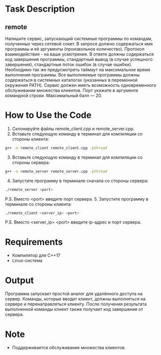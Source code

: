 # Task Description
## remote
Напишите сервис, запускающий системные программы по командам, полученных через сетевой сокет. В запросе должно содержаться имя программы и её аргументы (произвольное количество). Протокол взаимодействия - на ваше усмотрение. В ответе должны содержаться код завершения программы, стандартный вывод (в случае успешного завершения), стандартные поток ошибок (в случае ошибки). Необходимо так же предусмотреть таймаут на максимальное время выполнения программы. Все выполняемые программы должны содержаться в системных каталогах (указанных в переменной окружения PATH). Сервис должен иметь возможность одновременного обслуживания множества клиентов. Порт укажите в аргументе командной строки.
Максимальный балл — 20.

# How to Use the Code
1. Склонируйте файлы remote_client.cpp и remote_server.cpp.
2. Вставьте следующую команду в терминал для компиляции со стороны клиента:
```bash
g++ -o remote_client remote_client.cpp -pthread
```
3. Вставьте следующую команду в терминал для компиляции со стороны сервера:
```bash
g++ -o remote_server remote_server.cpp -pthread
```
4. Запустите программу в терминале сначала со стороны сервера:
```bash
./remote_server <port>
```
P.S. Вместо \<port\> введите порт сервера.
5. Запустите программу в терминале со стороны клиента:
```bash
./remote_client <server_ip> <port>
```
P.S. Вместо \<server_ip\> \<port\> введите ip-адрес и порт сервера.

# Requirements
- Компилятор для C++17
- Linux-система
  
# Output
Программа запускает простой аналог для удалённого доступа на сервер. 
Команды, которые вводит клиент, должны выполняться на сервере и перенаправляться клиенту.
После получения результата выполненной команды клиент также получает код завершения от сервера.

# Note
- Поддерживается обслуживание множества клиентов.
